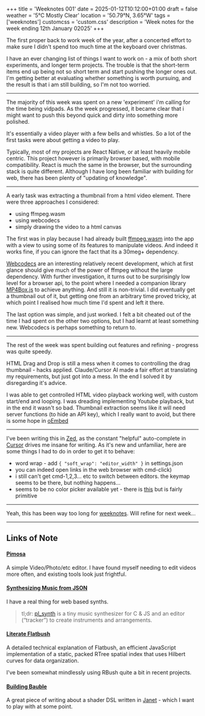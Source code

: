 +++
title = 'Weeknotes 001'
date = 2025-01-12T10:12:00+01:00
draft = false
weather = '5°C Mostly Clear'
location = '50.79°N, 3.65°W'
tags = ['weeknotes']
customcss = 'custom.css'
description = 'Week notes for the week ending 12th January 02025'
+++


The first proper back to work week of the year, after a concerted effort to make sure I didn't spend too much time at the keyboard over christmas.

I have an ever changing list of things I want to work on - a mix of both short experiments, and longer term projects. The trouble is that the short-term items end up being not so short term and start pushing the longer ones out. I'm getting better at evaluating whether something is worth pursuing, and the result is that i am still building, so I'm not too worried.

---

The majority of this week was spent on a new 'experiment' i'm calling for the time being vidpads. As the week progressed, it became clear that i might want to push this beyond quick and dirty into something more polished.

It's essentially a video player with a few bells and whistles. So a lot of the first tasks were about getting a video to play.

Typically, most of my projects are React Native, or at least heavily mobile centric. This project however is primarily browser based, with mobile compatibility. React is much the same in the browser, but the surrounding stack is quite different. Although I have long been familiar with building for web, there has been plenty of "updating of knowledge".

---

A early task was extracting a thumbnail from a html video element. There were three approaches I considered:

- using ffmpeg.wasm
- using webcodecs
- simply drawing the video to a html canvas

The first was in play because I had already built [ffmpeg.wasm](https://ffmpegwasm.netlify.app) into the app with a view to using some of its features to manipulate videos. And indeed it works fine, if you can ignore the fact that its a 30meg+ dependency.

[Webcodecs](https://developer.mozilla.org/en-US/docs/Web/API/WebCodecs_API) are an interesting relatively recent development, which at first glance should give much of the power of ffmpeg without the large dependency.
With further investigation, it turns out to be surprisingly low level for a browser api, to the point where I needed a companion library [MP4Box.js](https://gpac.github.io/mp4box.js/) to achieve anything. And still it is non-trivial.
I did eventually get a thumbnail out of it, but getting one from an arbitrary time proved tricky, at which point I realised how much time I'd spent and left it there.

The last option was simple, and just worked. I felt a bit cheated out of the time I had spent on the other two options, but I had learnt at least something new. Webcodecs is perhaps something to return to.

---

The rest of the week was spent building out features and refining - progress was quite speedy.

HTML Drag and Drop is still a mess when it comes to controlling the drag thumbnail - hacks applied. Claude/Cursor AI made a fair effort at translating my requirements, but just got into a mess. In the end I solved it by disregarding it's advice.

I was able to get controlled HTML video playback working well, with custom start/end and looping. I was dreading implementing Youtube playback, but in the end it wasn't so bad. Thumbnail extraction seems like it will need server functions (to hide an API key), which I really want to avoid, but there is some hope in [oEmbed](https://oembed.com)

---

I've been writing this in [Zed](https://zed.dev), as the constant "helpful" auto-complete in [Cursor](https://www.cursor.com) drives me insane for writing.
As it's new and unfamiliar, here are some things I had to do in order to get it to behave:

- word wrap - add ```{ "soft_wrap": "editor_width" }``` in settings.json
- you can indeed open links in the web browser with cmd-click)
- i still can't get cmd-1,2,3... etc to switch between editors. the keymap seems to be there, but nothing happens...
- seems to be no color picker available yet - there is [this](https://github.com/nickpoorman/colord?tab=readme-ov-file#zed-integration) but is fairly primitive

---

Yeah, this has been way too long for [weeknotes](https://medium.com/wethecatalysts/weeknotes-how-to-write-one-in-30-minutes-ef3eef0e41f7). Will refine for next week...

---

## Links of Note

#### [Pimosa](https://pimosa.app)

A simple Video/Photo/etc editor. I have found myself needing to edit videos more often, and existing tools look just frightful.


#### [Synthesizing Music from JSON](https://phoboslab.org/log/2025/01/synth)

I have a real thing for web based synths.
> tl;dr: [pl_synth](https://github.com/phoboslab/pl_synth) is a tiny music synthesizer for C & JS and an editor (“tracker”) to create instruments and arrangements.


#### [Literate Flatbush](https://kylebarron.dev/literate-flatbush/)

A detailed technical explanation of Flatbush, an efficient JavaScript implementation of a static, packed RTree spatial index that uses Hilbert curves for data organization.

I've been somewhat mindlessly using RBush quite a bit in recent projects.

#### [Building Bauble](https://ianthehenry.com/posts/bauble/building-bauble/)

A great piece of writing about a shader DSL written in [Janet](https://janet.guide) - which I want to play with at some point.
